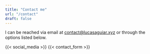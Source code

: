 ```yaml
---
title: "Contact me"
url: "/contact"
draft: false
---
```


I can be reached via email at [contact@lucasaguiar.xyz](contact@lucasaguiar.xyz) or through the options listed below.

{{< social_media >}}
{{< contact_form >}}
